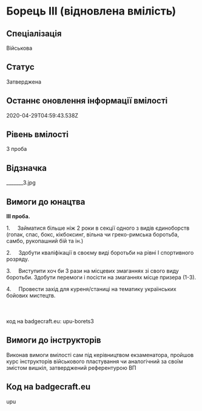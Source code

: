 # Борець ІІІ (відновлена вмілість)

## Спеціалізація

Військова

## Статус

Затверджена

## Останнє оновлення інформації вмілості

2020-04-29T04:59:43.538Z

## Рівень вмілості

3 проба

## Відзначка

_______3.jpg

## Вимоги до юнацтва

<p><b>ІІІ проба.</b></p><p>1.&nbsp;&nbsp;&nbsp;&nbsp; Займатися більше ніж 2 роки в секції одного з видів єдиноборств (гопак, спас, бокс, кікбоксинг, вільна чи греко-римська боротьба, самбо, рукопашний бій та ін.)</p><p>2.&nbsp;&nbsp;&nbsp;&nbsp; Здобути кваліфікації в своєму виді боротьби на рівні І спортивного розряду.</p><p>3.&nbsp;&nbsp;&nbsp;&nbsp; Виступити хоч би 3 рази на місцевих змаганнях зі свого виду боротьби. Здобути перемоги і посісти на змаганнях місце призера (1-3).</p>4.&nbsp;&nbsp;&nbsp;&nbsp;&nbsp;Провести захід для куреня/станиці на тематику українських бойових мистецтв.<br><br><br><br>код на badgecraft.eu: upu-borets3<br>

## Вимоги до інструкторів

Виконав вимоги вмілості сам під керівництвом екзаменатора, пройшов курс інструкторів військового пластування чи аналогічний за своїм змістом вишкіл, затверджений референтурою ВП

## Код на badgecraft.eu

upu